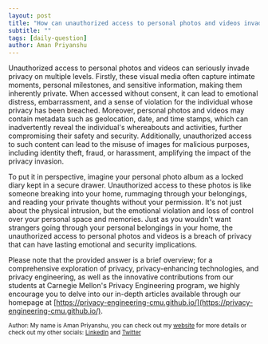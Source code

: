 ```yaml
---
layout: post
title: "How can unauthorized access to personal photos and videos invade privacy?"
subtitle: ""
tags: [daily-question]
author: Aman Priyanshu
---
```


Unauthorized access to personal photos and videos can seriously invade privacy on multiple levels. Firstly, these visual media often capture intimate moments, personal milestones, and sensitive information, making them inherently private. When accessed without consent, it can lead to emotional distress, embarrassment, and a sense of violation for the individual whose privacy has been breached. Moreover, personal photos and videos may contain metadata such as geolocation, date, and time stamps, which can inadvertently reveal the individual's whereabouts and activities, further compromising their safety and security. Additionally, unauthorized access to such content can lead to the misuse of images for malicious purposes, including identity theft, fraud, or harassment, amplifying the impact of the privacy invasion.

To put it in perspective, imagine your personal photo album as a locked diary kept in a secure drawer. Unauthorized access to these photos is like someone breaking into your home, rummaging through your belongings, and reading your private thoughts without your permission. It's not just about the physical intrusion, but the emotional violation and loss of control over your personal space and memories. Just as you wouldn't want strangers going through your personal belongings in your home, the unauthorized access to personal photos and videos is a breach of privacy that can have lasting emotional and security implications.

Please note that the provided answer is a brief overview; for a comprehensive exploration of privacy, privacy-enhancing technologies, and privacy engineering, as well as the innovative contributions from our students at Carnegie Mellon's Privacy Engineering program, we highly encourage you to delve into our in-depth articles available through our homepage at [https://privacy-engineering-cmu.github.io/](https://privacy-engineering-cmu.github.io/).

<small>Author: My name is Aman Priyanshu, you can check out my [website](https://amanpriyanshu.github.io/) for more details or check out my other socials: [LinkedIn](https://www.linkedin.com/in/aman-priyanshu/) and [Twitter](https://twitter.com/AmanPriyanshu6)</small>
